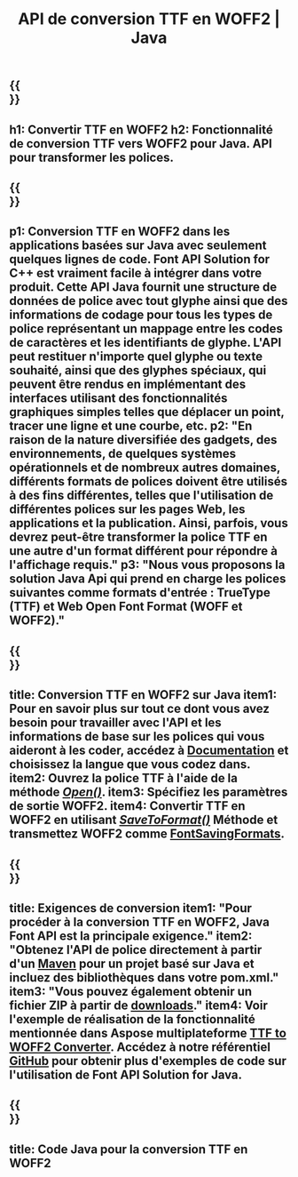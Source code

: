 ﻿---
translation: true
template: /_templates/conversion-child-java.md
title: API de conversion TTF en WOFF2 | Java
description: Convertissez TTF en WOFF2 à l'aide de l'API Java sous Windows et Linux. Intégrez cette fonctionnalité native de conversion de polices TTF vers WOFF2 dans votre propre solution.
keywords: ttf à woff2 java api, solution ttf2woff2 java, ttf à woff2 java
url: /java/conversion/ttf-to-woff2/
family: font
platformtag: java
feature: conversion
otherformats: WOFF
---

{{<section banner>}}
---
h1: Convertir TTF en WOFF2
h2: Fonctionnalité de conversion TTF vers WOFF2 pour Java. API pour transformer les polices.
---

{{<section overview>}}
---
p1: Conversion TTF en WOFF2 dans les applications basées sur Java avec seulement quelques lignes de code. Font API Solution for С++ est vraiment facile à intégrer dans votre produit. Cette API Java fournit une structure de données de police avec tout glyphe ainsi que des informations de codage pour tous les types de police représentant un mappage entre les codes de caractères et les identifiants de glyphe. L'API peut restituer n'importe quel glyphe ou texte souhaité, ainsi que des glyphes spéciaux, qui peuvent être rendus en implémentant des interfaces utilisant des fonctionnalités graphiques simples telles que déplacer un point, tracer une ligne et une courbe, etc.
p2: "En raison de la nature diversifiée des gadgets, des environnements, de quelques systèmes opérationnels et de nombreux autres domaines, différents formats de polices doivent être utilisés à des fins différentes, telles que l'utilisation de différentes polices sur les pages Web, les applications et la publication. Ainsi, parfois, vous devrez peut-être transformer la police TTF en une autre d'un format différent pour répondre à l'affichage requis."
p3: "Nous vous proposons la solution Java Api qui prend en charge les polices suivantes comme formats d'entrée : TrueType (TTF) et Web Open Font Format (WOFF et WOFF2)."
---

{{<section feature1>}}
---
title: Conversion TTF en WOFF2 sur Java
item1: Pour en savoir plus sur tout ce dont vous avez besoin pour travailler avec l'API et les informations de base sur les polices qui vous aideront à les coder, accédez à [Documentation](https://docs.aspose.com/font/) et choisissez la langue que vous codez dans.
item2: Ouvrez la police TTF à l'aide de la méthode [*Open()*](https://reference.aspose.com/font/java/com.aspose.font/Font#open-com.aspose.font.FontDefinition-).
item3: Spécifiez les paramètres de sortie WOFF2.
item4: Convertir TTF en WOFF2 en utilisant [*SaveToFormat()*](https://reference.aspose.com/font/java/com.aspose.font/Font#saveToFormat-java.io.OutputStream-com.aspose.font.FontSavingFormats-) Méthode et transmettez WOFF2 comme [FontSavingFormats](https://reference.aspose.com/font/java/com.aspose.font/FontSavingFormats).
---

{{<section feature2>}}
---
title: Exigences de conversion
item1: "Pour procéder à la conversion TTF en WOFF2, Java Font API est la principale exigence."
item2: "Obtenez l'API de police directement à partir d'un [Maven](https://repository.aspose.com/webapp/#/artifacts/browse/tree/General/repo/com/aspose/aspose-font) pour un projet basé sur Java et incluez des bibliothèques dans votre pom.xml."
item3: "Vous pouvez également obtenir un fichier ZIP à partir de [downloads](https://downloads.aspose.com/font/java)."
item4: Voir l'exemple de réalisation de la fonctionnalité mentionnée dans Aspose multiplateforme [TTF to WOFF2 Converter](https://products.aspose.app/font/conversion/ttf-to-woff2). Accédez à notre référentiel [GitHub](https://github.com/aspose-font/Aspose.Font-Documentation/tree/master/java-examples) pour obtenir plus d'exemples de code sur l'utilisation de Font API Solution for Java.
---

{{<section codeexample>}}
---
title: Code Java pour la conversion TTF en WOFF2
---
